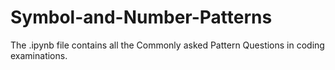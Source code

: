 # Symbol-and-Number-Patterns
The .ipynb file contains all the Commonly asked Pattern Questions in coding examinations.
